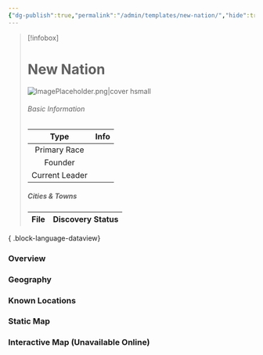 ```yaml
---
{"dg-publish":true,"permalink":"/admin/templates/new-nation/","hide":true,"updated":"2025-07-03T21:44:23.973+01:00"}
---
```


> [!infobox]
> 
> # New Nation
> ![ImagePlaceholder.png|cover hsmall](/img/user/Admin/Attachments/ImagePlaceholder.png)
> ###### Basic Information
> 
>  Type | Info |
> :----: | --- |
>  Primary Race |  |
>  Founder |  |
>  Current Leader |  |
>  ##### Cities & Towns 
>   | File | Discovery Status |
> | ---- | ---------------- |
> 
{ .block-language-dataview}
### Overview


### Geography


### Known Locations


### Static Map


### Interactive Map (Unavailable Online)
